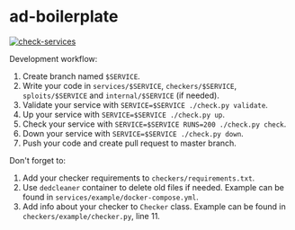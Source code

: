 # ad-boilerplate

[![check-services](https://github.com/C4T-BuT-S4D/ad-boilerplate/actions/workflows/check-services.yml/badge.svg?branch=master&event=push)](https://github.com/C4T-BuT-S4D/ad-boilerplate/actions/workflows/check-services.yml)

Development workflow:

1) Create branch named `$SERVICE`.
2) Write your code in `services/$SERVICE`, `checkers/$SERVICE`, `sploits/$SERVICE` and `internal/$SERVICE` (if needed).
3) Validate your service with `SERVICE=$SERVICE ./check.py validate`.
4) Up your service with `SERVICE=$SERVICE ./check.py up`.
5) Check your service with `SERVICE=$SERVICE RUNS=200 ./check.py check`.
6) Down your service with `SERVICE=$SERVICE ./check.py down`.
7) Push your code and create pull request to master branch.

Don't forget to:
1) Add your checker requirements to `checkers/requirements.txt`.
2) Use `dedcleaner` container to delete old files if needed. Example can be found in `services/example/docker-compose.yml`.
3) Add info about your checker to `Checker` class. Example can be found in `checkers/example/checker.py`, line 11.
